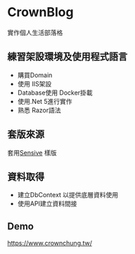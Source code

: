 # CrownBlog

實作個人生活部落格

## 練習架設環境及使用程式語言
- 購買Domain  
- 使用 IIS架設  
- Database使用 Docker掛載    
- 使用.Net 5進行實作   
- 熟悉 Razor語法  

## 套版來源
套用[Sensive](https://themewagon.com/themes/free-bootstrap-4-html5-travel-blog-website-template-sensive/) 樣版  


## 資料取得
- 建立DbContext 以提供底層資料使用
- 使用API建立資料間接


## Demo
https://www.crownchung.tw/

